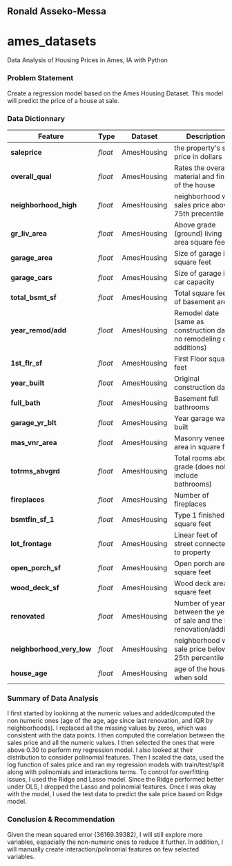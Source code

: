## Ronald Asseko-Messa

# ames_datasets
Data Analysis of Housing Prices in Ames, IA with Python


### Problem Statement
Create a regression model based on the Ames Housing Dataset. This model will predict the price of a house at sale.

### Data Dictionnary


|Feature|Type|Dataset|Description|
|---|---|---|---|
|**saleprice**|*float*|AmesHousing|the property's sale price in dollars| 
|**overall_qual**|*float*| AmesHousing|Rates the overall material and finish of the house| 
|**neighborhood_high**|*float*| AmesHousing|neighborhood with sales price above 75th precentile| 
|**gr_liv_area**|*float*|AmesHousing| Above grade (ground) living area square feet| 
|**garage_area**|*float*| AmesHousing| Size of garage in square feet| 
|**garage_cars**|*float*| AmesHousing|Size of garage in car capacity| 
|**total_bsmt_sf**|*float*|AmesHousing|Total square feet of basement area| 
|**year_remod/add**|*float*|AmesHousing|Remodel date (same as construction date if no remodeling or additions)| 
|**1st_flr_sf**|*float*|AmesHousing|First Floor square feet| 
|**year_built**|*float*|AmesHousing|Original construction date| 
|**full_bath**|*float*|AmesHousing|Basement full bathrooms| 
|**garage_yr_blt**|*float*|AmesHousing|Year garage was built| 
|**mas_vnr_area**|*float*|AmesHousing|Masonry veneer area in square feet| 
|**totrms_abvgrd**|*float*|AmesHousing|Total rooms above grade (does not include bathrooms)| 
|**fireplaces**|*float*|AmesHousing|Number of fireplaces| 
|**bsmtfin_sf_1**|*float*|AmesHousing|Type 1 finished square feet| 
|**lot_frontage**|*float*|AmesHousing|Linear feet of street connected to property| 
|**open_porch_sf**|*float*|AmesHousing|Open porch area in square feet| 
|**wood_deck_sf**|*float*|AmesHousing|Wood deck area in square feet| 
|**renovated**|*float*|AmesHousing|Number of years between the year of sale and the last renovation/addition| 
|**neighborhood_very_low**|*float*|AmesHousing|neighborhood with sale price below 25th percentile| 
|**house_age**|*float*|AmesHousing|age of the house when sold| 


### Summary of Data Analysis

I first started by lookinng at the numeric values and added/computed the non numeric ones (age of the age, age since last renovation, and IQR by neighborhoods). I replaced all the missing values by zeros, which was consistent with the data points. I then computed the correlation between the sales price and all the numeric values. I then selected the ones that were above 0.30 to perform my regression model. I also looked at their distribution to consider polinomial features. Then I scaled the data, used the log function of sales price and ran my regression models with train/test/split along with polinomials and interactions terms. To control for overfitting issues, I used the Ridge and Lasso model. Since the Ridge performed better under OLS, I dropped the Lasso and polinomial features.
Once I was okay with the model, I used the test data to predict the sale price based on Ridge model.

### Conclusion & Recommendation
Given the mean squared error (36169.39382), I will still explore more variables, espacially the non-numeric ones to reduce it further. In addition, I will manually create interaction/polinomial features on  few selected variables.
